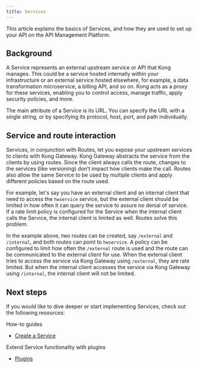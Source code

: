 ```yaml
---
title: Services
---
```


This article explains the basics of Services, and how they are used to set up your API on the API Management Platform.

## Background

A Service represents an external upstream service or API that Kong manages. This could be a service hosted internally within your infrastructure or an external service hosted elsewhere, for example, a data transformation microservice, a billing API, and so on. Kong acts as a proxy for these services, enabling you to control access, manage traffic, apply security policies, and more.

The main attribute of a Service is its URL. You can specify the URL with a single string, or by specifying its protocol, host, port, and path individually.

## Service and route interaction

Services, in conjunction with Routes, let you expose your upstream services to clients with Kong Gateway. Kong Gateway abstracts the service from the clients by using routes. Since the client always calls the route, changes to the services (like versioning) don’t impact how clients make the call. Routes also allow the same Service to be used by multiple clients and apply different policies based on the route used.

For example, let's say you have an external client and an internal client that need to access the `hwservice` service, but the external client should be limited in how often it can query the service to assure no denial of service. If a rate limit policy is configured for the Service when the internal client calls the Service, the internal client is limited as well. Routes solve this problem.

In the example above, two routes can be created, say `/external` and `/internal`, and both routes can point to `hwservice`. A policy can be configured to limit how often the `/external` route is used and the route can be communicated to the external client for use. When the external client tries to access the service via Kong Gateway using `/external`, they are rate limited. But when the internal client accesses the service via Kong Gateway using `/internal`, the internal client will not be limited.

## Next steps

If you would like to dive deeper or start implementing Services, check out the
following resources:

How-to guides

- [Create a Service](/how-to/create-gateway-service.md)

Extend Service functionality with plugins

- [Plugins](/concepts/plugins.md)